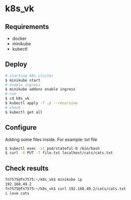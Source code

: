 # k8s_vk
## Requirements
* docker
* minikube
* kubectl
## Deploy
```bash
# starting k8s cluster
$ minikube start
# enable ingress
$ minikube addons enable ingress
# run 
$ cd k8s_vk
$ kubectl apply -f ./ --recursive
# check
$ kubectl get all
```
## Configure
Adding some files inside. For example: txt file
```bash
$ kubectl exec -it pod/stateful-0 /bin/bash
$ curl -X PUT -T file.txt localhost/cats/cats.txt
```
## Check results
```bash
fn7575@fn7575:~/k8s_vk$ minikube ip
192.168.49.2
fn7575@fn7575:~/k8s_vk$ curl 192.168.49.2/cats/cats.txt
i love cats
```
